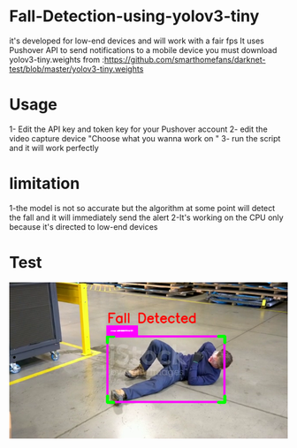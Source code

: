 # Fall-Detection-using-yolov3-tiny
it's developed for low-end devices and will work with a fair fps 
It uses Pushover API to send notifications to a mobile device 
you must download yolov3-tiny.weights from :https://github.com/smarthomefans/darknet-test/blob/master/yolov3-tiny.weights

# Usage
1- Edit the API key and token key for your Pushover account
2- edit the video capture device "Choose what you wanna work on "
3- run the script and it will work perfectly 

# limitation 
1-the model is not so accurate but the algorithm at some point will detect the fall and it will immediately send the alert
2-It's working on the CPU only because it's directed to low-end devices 

# Test 
![Screenshot](detected_fall.png)
